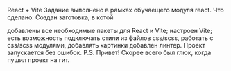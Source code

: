 React + Vite
Задание выполнено в рамках обучаещего модуля react. Что сделано: Создан заготовка, в котой

добавлены все необходимые пакеты для React и Vite;
настроен Vite;
есть возможность подключать стили из файлов css/scss, работать с css/scss модулями, добавлять картинки
добавлен линтер. Проект запускается без ошибок.
P.S. Привет! Скорее всего был глюк, когда пушил проект на гит. 
